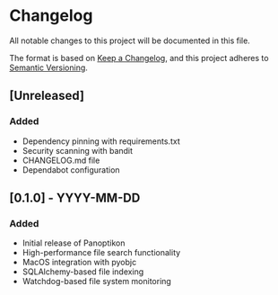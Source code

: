 # Changelog

All notable changes to this project will be documented in this file.

The format is based on [Keep a Changelog](https://keepachangelog.com/en/1.0.0/),
and this project adheres to [Semantic Versioning](https://semver.org/spec/v2.0.0.html).

## [Unreleased]

### Added
- Dependency pinning with requirements.txt
- Security scanning with bandit
- CHANGELOG.md file
- Dependabot configuration

## [0.1.0] - YYYY-MM-DD

### Added
- Initial release of Panoptikon
- High-performance file search functionality
- MacOS integration with pyobjc
- SQLAlchemy-based file indexing
- Watchdog-based file system monitoring 
